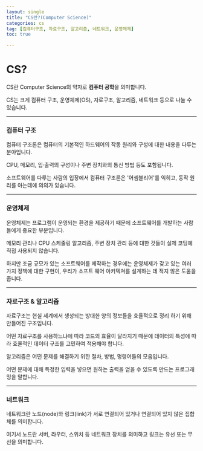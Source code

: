 ```yaml
---
layout: single
title: "CS란?(Computer Science)"
categories: cs
tag: [컴퓨터구조, 자료구조, 알고리즘, 네트워크, 운영체제]
toc: true

---
```




# CS?

CS란 Computer Science의 약자로 **컴퓨터 공학**을 의미합니다.

CS는 크게 컴퓨터 구조, 운영체제(OS), 자료구조, 알고리즘, 네트워크 등으로 나눌 수 있습니다.



___



### 컴퓨터 구조

컴퓨터 구조론은 컴퓨터의 기본적인 하드웨어의 작동 원리와 구성에 대한 내용을 다루는 분야입니다.

CPU, 메모리, 입·출력의 구성이나 주변 장치와의 통신 방법 등도 포함됩니다.

소프트웨어를 다루는 사람의 입장에서 컴퓨터 구조론은 '어셈블리어'를 익히고, 동작 원리를 아는데에 의의가 있습니다. 



___



### 운영체제

운영체제는 프로그램이 운영되는 환경을 제공하기 때문에 소프트웨어를 개발하는 사람들에게 중요한 부분입니다.

메모리 관리나 CPU 스케줄링 알고리즘, 주변 장치 관리 등에 대한 것들이 실제 코딩에 직접 사용되지 않습니다.

하지만 조금 규모가 있는 소프트웨어를 제작하는 경우에는 운영체제가 갖고 있는 여러 가지 정책에 대한 구현이, 우리가 소프트 웨어 아키텍쳐를 설계하는 데 적지 않은 도움을 줍니다.



___



### 자료구조 & 알고리즘

자료구조는 현실 세계에서 생성되는 방대한 양의 정보들을 효율적으로 정리 하기 위해 만들어진 구조입니다.

어떤 자료구조를 사용하느냐에 따라 코드의 효율이 달라지기 때문에 데이터의 특성에 따라 효율적인 데이터 구조를 고민하여 적용해야 합니다.

알고리즘은 어떤 문제를 해결하기 위한 절차, 방법, 명령어들의 모음입니다.

어떤 문제에 대해 특정한 입력을 넣으면 원하는 출력을 얻을 수 있도록 만드는 프로그래밍을 말합니다. 



___



### 네트워크 

네트워크란 노드(node)와 링크(link)가 서로 연결되어 있거나 연결되어 있지 않은 집합체를 의미합니다.

여기서 노드란 서버, 라우터, 스위치 등 네트워크 장치를 의미하고 링크는 유선 또는 무선을 의미합니다. 